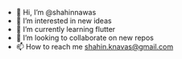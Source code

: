 - 👋 Hi, I’m @shahinnawas
- 👀 I’m interested in new ideas
- 🌱 I’m currently learning flutter
- 💞️ I’m looking to collaborate on new repos
- 📫 How to reach me shahin.knavas@gmail.com

<!---
shahinnawas/shahinnawas is a ✨ special ✨ repository because its `README.md` (this file) appears on your GitHub profile.
You can click the Preview link to take a look at your changes.
--->
